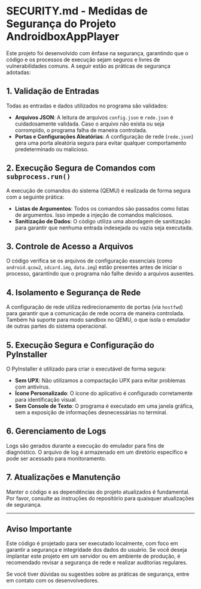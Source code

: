 # SECURITY.md - Medidas de Segurança do Projeto AndroidboxAppPlayer

Este projeto foi desenvolvido com ênfase na segurança, garantindo que o código e os processos de execução sejam seguros e livres de vulnerabilidades comuns. A seguir estão as práticas de segurança adotadas:

## 1. Validação de Entradas

Todas as entradas e dados utilizados no programa são validados:

- **Arquivos JSON**: A leitura de arquivos `config.json` e `rede.json` é cuidadosamente validada. Caso o arquivo não exista ou seja corrompido, o programa falha de maneira controlada.
- **Portas e Configurações Aleatórias**: A configuração de rede (`rede.json`) gera uma porta aleatória segura para evitar qualquer comportamento predeterminado ou malicioso.

## 2. Execução Segura de Comandos com `subprocess.run()`

A execução de comandos do sistema (QEMU) é realizada de forma segura com a seguinte prática:
- **Listas de Argumentos**: Todos os comandos são passados como listas de argumentos. Isso impede a injeção de comandos maliciosos.
- **Sanitização de Dados**: O código utiliza uma abordagem de sanitização para garantir que nenhuma entrada indesejada ou vazia seja executada.

## 3. Controle de Acesso a Arquivos

O código verifica se os arquivos de configuração essenciais (como `android.qcow2`, `sdcard.img`, `data.img`) estão presentes antes de iniciar o processo, garantindo que o programa não falhe devido a arquivos ausentes.

## 4. Isolamento e Segurança de Rede

A configuração de rede utiliza redirecionamento de portas (via `hostfwd`) para garantir que a comunicação de rede ocorra de maneira controlada. Também há suporte para modo sandbox no QEMU, o que isola o emulador de outras partes do sistema operacional.

## 5. Execução Segura e Configuração do PyInstaller

O PyInstaller é utilizado para criar o executável de forma segura:
- **Sem UPX**: Não utilizamos a compactação UPX para evitar problemas com antivírus.
- **Ícone Personalizado**: O ícone do aplicativo é configurado corretamente para identificação visual.
- **Sem Console de Texto**: O programa é executado em uma janela gráfica, sem a exposição de informações desnecessárias no terminal.

## 6. Gerenciamento de Logs

Logs são gerados durante a execução do emulador para fins de diagnóstico. O arquivo de log é armazenado em um diretório específico e pode ser acessado para monitoramento.

## 7. Atualizações e Manutenção

Manter o código e as dependências do projeto atualizados é fundamental. Por favor, consulte as instruções do repositório para quaisquer atualizações de segurança.

---

## Aviso Importante

Este código é projetado para ser executado localmente, com foco em garantir a segurança e integridade dos dados do usuário. Se você deseja implantar este projeto em um servidor ou em ambiente de produção, é recomendado revisar a segurança de rede e realizar auditorias regulares.

Se você tiver dúvidas ou sugestões sobre as práticas de segurança, entre em contato com os desenvolvedores.


